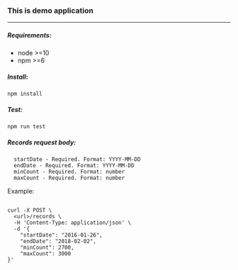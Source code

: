 ### This is demo application

____

##### Requirements:
 - node >=10
 - npm >=6
 
##### Install:

`npm install` 

##### Test:
`npm run test`


##### Records request body:
```
  startDate - Required. Format: YYYY-MM-DD
  endDate - Required. Format: YYYY-MM-DD
  minCount - Required. Format: number
  maxCount - Required. Format: number
```

 
 
Example:
```

curl -X POST \
  <url>/records \
  -H 'Content-Type: application/json' \
  -d '{
    "startDate": "2016-01-26",
    "endDate": "2018-02-02",
    "minCount": 2700,
    "maxCount": 3000
}'

```

